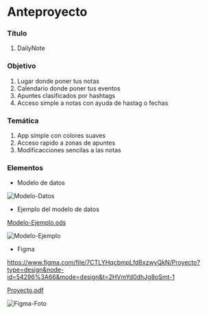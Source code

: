 # Anteproyecto

### Título
1. DailyNote

### Objetivo
1. Lugar donde poner tus notas
2. Calendario donde poner tus eventos
3. Apuntes clasificados por hashtags
4. Acceso simple a notas con ayuda de hastag o fechas

### Temática
1. App simple con colores suaves
2. Acceso rapido a zonas de apuntes
3. Modificacciones sencilas a las notas


 ### Elementos
 - Modelo de datos
   
![Modelo-Datos](https://github.com/caluca2002/Proyecto/assets/95358127/44d55c70-f1ef-429d-8ac0-4df9548907e2)


 - Ejemplo del modelo de datos
   
[Modelo-Ejemplo.ods](https://github.com/caluca2002/Proyecto/files/14586966/Modelo-Ejemplo.ods)

![Modelo-Ejemplo](https://github.com/caluca2002/Proyecto/assets/95358127/a3c8db1d-da2d-4dc9-80b9-38f1671db951)


 - Figma

https://www.figma.com/file/7CTLYHqcbmpLfd8xzwyQkN/Proyecto?type=design&node-id=54296%3A66&mode=design&t=2HVmYd0dhJg8oSmt-1  

[Proyecto.pdf](https://github.com/caluca2002/Proyecto/files/14587011/Proyecto.pdf)

![Figma-Foto](https://github.com/caluca2002/Proyecto/assets/95358127/420b8732-9370-451b-a7d1-7c18423c5381)
